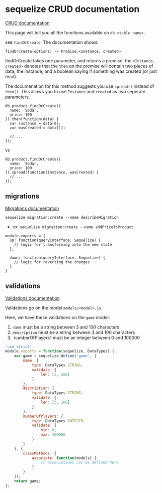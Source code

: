 # sequelize CRUD documentation

[CRUD documentation](http://docs.sequelizejs.com/en/latest/api/model/)

This page will tell you all the functions available on `db.<table name>`.

see `findOrCreate`. The documentation shows:

```
findOrCreate(options) -> Promise.<Instance, created>
```

findOrCreate takes one parameter, and returns a promise. the `<Instance, created>` denotes that the `then` on the promise will contain two pieces of data; the Instance, and a boolean saying if something was created (or just read).

The documenation for this method suggests you use `spread()` instead of `then()`. This allows you to use `Instance` and `created` as two seperate parameters.

```
db.product.findOrCreate({
  name: 'Soda',
  price: 100
}).then(function(data) {
  var instance = data[0];
  var wasCreated = data[1];

  // ...
});
```

vs

```
db.product.findOrCreate({
  name: 'Soda',
  price: 100
}).spread(function(instance, wasCreated) {
  // ...
});
```

## migrations

[Migrations documentation](http://docs.sequelizejs.com/en/latest/docs/migrations/)


`sequelize migration:create --name describeMigration`

* ex: `sequelize migration:create --name addPriceToProduct`


```
module.exports = {
  up: function(queryInterface, Sequelize) {
    // logic for transforming into the new state
  },

  down: function(queryInterface, Sequelize) {
    // logic for reverting the changes
  }
}
```

## validations

[Validations documentation](http://docs.sequelizejs.com/en/2.0/docs/models-definition/#validations)


Validations go on the model `models/<model>.js`.

Here, we have these validations on the `game` model:

1. `name` must be a string between 3 and 100 characters
2. `description` must be a string between 3 and 100 characters
3. `numberOfPlayers1 must be an integer between 0 and 100000

```javascript
'use strict';
module.exports = function(sequelize, DataTypes) {
    var game = sequelize.define('game', {
        name: {
            type: DataTypes.STRING,
            validate: {
                len: [3, 100]
            }
        },
        description: {
            type: DataTypes.STRING,
            validate: {
                len: [3, 100]
            }
        },
        numberOfPlayers: {
            type: DataTypes.INTEGER,
            validate: {
                min: 0,
                max: 100000
            }
        }
    }, {
        classMethods: {
            associate: function(models) {
                // associations can be defined here
            }
        }
    });
    return game;
};
```
